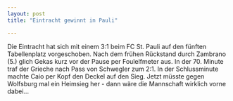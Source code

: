 ```yaml
---
layout: post
title: "Eintracht gewinnt in Pauli"

---
```


Die Eintracht hat sich mit einem 3:1 beim FC St. Pauli auf den fünften Tabellenplatz vorgeschoben. Nach dem frühen Rückstand durch Zambrano (5.) glich Gekas kurz vor der Pause per Foulelfmeter aus. In der 70. Minute traf der Grieche nach Pass von Schwegler zum 2:1. In der Schlussminute machte Caio per Kopf den Deckel auf den Sieg. Jetzt müsste gegen Wolfsburg mal ein Heimsieg her - dann wäre die Mannschaft wirklich vorne dabei...


